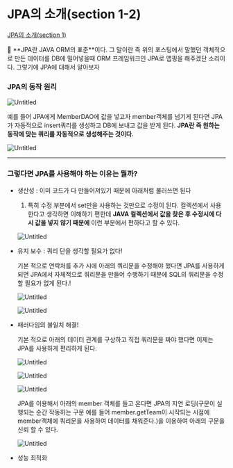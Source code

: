 # JPA의 소개(section 1-2)

 [JPA의 소개(section 1)](https://www.notion.so/JPA-section-1-2ea1a07ee9374652826ce3d03b6de57e) 

<aside>
📖 **JPA란 JAVA ORM의 표준**이다. 그 말이란 즉 위의 포스팅에서 말했던 객체적으로 만든 데이터를 DB에 밀어넣을때 ORM 프레임워크인 JPA로 맵핑을 해주겠단 소리이다. 그렇기에 JPA에 대해서 알아보자

</aside>

### JPA의 동작 원리

![Untitled](https://s3-us-west-2.amazonaws.com/secure.notion-static.com/86f2fd7a-b02a-4fd9-a24d-0b3b43ea6d70/Untitled.png)

예를 들어 JPA에게 MemberDAO에 값을 넣고자 member객체를 넘기게 된다면 JPA가 자동적으로 insert쿼리를 생성하고 DB에 보내고 값을 받게 된다. **JPA란 즉 원하는 동작에 맞는 쿼리를 자동적으로 생성해주는 것이다.**

![Untitled](https://s3-us-west-2.amazonaws.com/secure.notion-static.com/7de596fe-4abf-45db-a18d-2408bd5406c7/Untitled.png)

---

### 그렇다면 JPA를 사용해야 하는 이유는 뭘까?

- 생산성 : 이미 코드가 다 만들어져있기 때문에 아래처럼 불러쓰면 된다
    1.  특히 수정 부분에서 set만을 사용하는 것만으로 수정이 된다. 컬렉션에서 사용한다고 생각하면 이해하기 편한데 **JAVA 컬렉션에서 값을 찾은 후 수정시에 다시 값을 넣지 않기 때문에** 이런 부분에서 편하다고 할 수 있다.
    
    ![Untitled](https://s3-us-west-2.amazonaws.com/secure.notion-static.com/8309eb92-6a47-4fe5-bbe5-8f8844b6581c/Untitled.png)
    
- 유지 보수 : 쿼리 단을 생각할 필요가 없다!
    
    기본 적으로 연락처를 추가 시에 아래의 쿼리문을 수정해야 했다면 JPA를 사용하게 되면 JPA에서 자체적으로 쿼리문을 만들어 수행하기 때문에 SQL의 쿼리문을 수정 할 필요가 없게 된다.!
    
    ![Untitled](https://s3-us-west-2.amazonaws.com/secure.notion-static.com/17557984-eb8a-4478-a7ac-c3e9afff0a64/Untitled.png)
    
    ![Untitled](https://s3-us-west-2.amazonaws.com/secure.notion-static.com/65501846-7469-48e9-94c7-f63c38ba6525/Untitled.png)
    
- 패러다임의 불일치 해결!
    
    기본 적으로 아래의 데이터 관계를 구상하고 직접 쿼리문을 짜야 했다면 이제는 JPA를 사용하게 편리하게 된다. 
    
    ![Untitled](https://s3-us-west-2.amazonaws.com/secure.notion-static.com/b54474d8-d456-4865-880e-cb55b19c1159/Untitled.png)
    
    ![Untitled](https://s3-us-west-2.amazonaws.com/secure.notion-static.com/6f1e8844-4515-4f1d-b83f-34c0d8283855/Untitled.png)
    
    ![Untitled](https://s3-us-west-2.amazonaws.com/secure.notion-static.com/e007b3e2-7d9e-4187-80d5-3098360ed082/Untitled.png)
    
    JPA를 이용해서 아래의 member 객체를 들고 온다면 JPA의 지연 로딩(구문이 실행되는 순간 작동하는 구문 예를 들어 member.getTeam이 시작되는 시점에 member객체에 쿼리문을 사용하여 데이터를 채워준다.)을 이용하여 아래의 구문을 신뢰 할 수 있다.
    
    ![Untitled](https://s3-us-west-2.amazonaws.com/secure.notion-static.com/ea80cd41-55d9-4681-b819-ebbd5d0c1c94/Untitled.png)
    
- 성능 최적화

